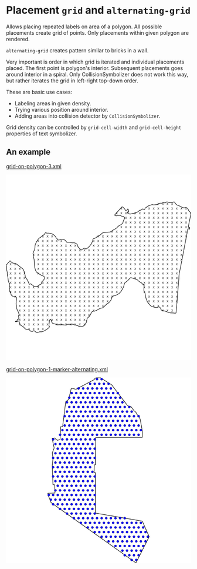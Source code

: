 
# Placement `grid` and `alternating-grid`

Allows placing repeated labels on area of a polygon. All possible placements create grid of points. Only placements within given polygon are rendered.

`alternating-grid` creates pattern similar to bricks in a wall.

Very important is order in which grid is iterated and individual placements placed. The first point is polygon's interior. Subsequent placements goes around interior in a spiral.
Only CollisionSymbolizer does not work this way, but rather iterates the grid in left-right top-down order.

These are basic use cases:

* Labeling areas in given density.
* Trying various position around interior.
* Adding areas into collision detector by `CollisionSymbolizer`.

Grid density can be controlled by `grid-cell-width` and `grid-cell-height` properties of text symbolizer.

## An example

[grid-on-polygon-3.xml](https://github.com/mapycz/test-data-visual/blob/master/styles/grid-on-polygon-3.xml)

![grid-on-polygon-3](https://raw.githubusercontent.com/mapycz/test-data-visual/master/images/grid-on-polygon-3-800-800-1.0-agg-reference.png)

[grid-on-polygon-1-marker-alternating.xml](https://github.com/mapycz/test-data-visual/blob/master/styles/grid-on-polygon-1-marker-alternating.xml)

![grid-on-polygon-1-marker-alternating](https://raw.githubusercontent.com/mapycz/test-data-visual/master/images/grid-on-polygon-1-marker-alternating-800-800-1.0-agg-reference.png)
